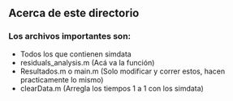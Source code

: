 ## Acerca de este directorio 
### Los archivos importantes son: 
- Todos los que contienen simdata
- residuals_analysis.m (Acá va la función)
- Resultados.m o main.m (Solo modificar y correr estos, hacen practicamente lo mismo)
- clearData.m (Arregla los tiempos 1 a 1 con los simdata)